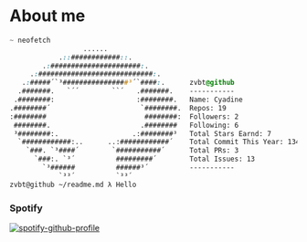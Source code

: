 
# About me
```css
~ neofetch
                  ......                  
            .::############::.            
        .:######################:.        
     .:############################:.     
   .:#####´`³################³´`####:.      zvbt@github
  .#######.   `´´        ``´   .#######.    -----------
 .########:                    :########.   ︎︎Name: Cyadine 
.########´                      `########.  ︎︎Repos: 19
:########                        ########:  ︎︎Followers: 2
 ########.                      .########   Following: 6
 ³########:.                  .:########³   ︎︎Total Stars Earnd: 7
  `############:..      ..:############´    ︎︎Total Commit This Year: 134
    `###. `³####´        `###########´      ︎︎Total PRs: 3
      `###:. `³´          #########´        ︎︎Total Issues: 13
        `³######          ######³´          -----------
            `³³´          `³³´     
zvbt@github ~/readme.md λ Hello
```

### Spotify
[![spotify-github-profile](https://spotify-github-profile.vercel.app/api/view?uid=cjnln9qzd0pyo1sfmjargvhw8&cover_image=true&theme=natemoo-re&show_offline=false&background_color=121212&interchange=false&bar_color=53cf3a&bar_color_cover=false)](https://spotify-github-profile.vercel.app/api/view?uid=cjnln9qzd0pyo1sfmjargvhw8&redirect=true)
